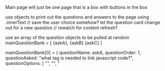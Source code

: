 Main page will just be one page that is a box with buttons in the box




use objects to print out the questions and answers to the page using .innerText
// save the user choice somehow?
let the question card change out for a new question
// rewatch for content refresh?



use an array of the question objects to be pulled at random
mainQuestionBank = [ {askA}, {askB} {askC} ]

mainQuestionBank[0] = { 
         questionName: askA,
         questionOrder: 1,
         questionAsked: "what tag is needed to link javascript code?",
         questionOptions: [ "<link>", "<javascript>", "<script>" ], 
         questionAnswer: "<script>",    }

randomize function runs and makes new array
// NEED TO USE SORT FOR THIS
userQuestions = [ {askB}, {askA}, {askC} ]
when user presses next button, object fills out the quiz card using innerText

// need an array for user answers to quiz, use objects
// CLONE THE QUESTIONS ASKED ARRAY USING THE FEATURE AND ADD 
// CREATE A FUNCTION THAT TAKES THE OBJECT INFO OF QUESTION ASKED IN userQuestion ARRAY AND SET IT TO RUN WHEN THE QUESTION IS LOADED FOR THE USER (SET CONDITIONAL IF SOMETHING CHANGES ON THE CARD?), LET CLONE OF userQuestions OBJECT INFO UP TO ANSWER BE CREATED IN THE userAnswers ARRAY TO AWAIT THE THE LAST PART questionAnswer TO BE FILLED IN BY USER CHOICE


// WHEN A QUESTION IS LOADED, COPY THE QUESTION OBJECT FROM THE USER QUESTIONS ARRAY, MAKE A NEW OBJECT IN THE USER ANSWERS ARRAY THAT THE USER INPUT WILL ADD TO

userAnswers = [ {userAnswerA}, etc]
// NEED TO COME UP WITH A FUNCTION TO COPY THE userQuestion OBJECT KEYS AND VALUES AND PUT THEM IN THE userAnswers ARRAY AS A NEW OBJECT

userAnswers = [ {userAnswerA}, etc]
         
        {
        questionName: askA,
         questionOrder: userQuestions[0], //MAYBE???? if not match to question bank questionOrder to take the number of the placement it was randomized in????
         questionAsked: "what tag is needed to link javascript code?",
         questionOptions: [ "<link>", "<javascript>", "<script>"], 
         questionAnswer: "<script>",    }

function functionUserPlacename (choice?) {
            userAnswers.push(choice)???? //LOOK UP HOW TO ADD TO OBJECT??? PUSH TO AN OBJECT???
}
if (user action) {
functionThatCreates

userAnswerA = {

// CONDITIONAL: IF question.Answer OF THE OBJECT IN userQuestions[0] and userAnswers[0] is !== THEN PENALTY


// need an array that will hold all the users attempts and numbers at the end, filled by objects
// need a function to make sure quiz is random